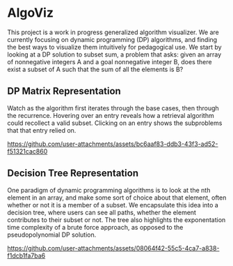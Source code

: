 # AlgoViz
This project is a work in progress generalized algorithm visualizer. We are currently focusing on dynamic programming (DP) algorithms, and finding the best ways to visualize them intuitively for pedagogical use. We start by looking at a DP solution to subset sum, a problem that asks: given an array of nonnegative integers A and a goal nonnegative integer B, does there exist a subset of A such that the sum of all the elements is B?

## DP Matrix Representation
Watch as the algorithm first iterates through the base cases, then through the recurrence. Hovering over an entry reveals how a retrieval algorithm could recollect a valid subset. Clicking on an entry shows the subproblems that that entry relied on.

https://github.com/user-attachments/assets/bc6aaf83-ddb3-43f3-ad52-f51321cac860


## Decision Tree Representation
One paradigm of dynamic programming algorithms is to look at the nth element in an array, and make some sort of choice about that element, often whether or not it is a member of a subset. We encapsulate this idea into a decision tree, where users can see all paths, whether the element contributes to their subset or not. The tree also highlights the exponentation time complexity of a brute force approach, as opposed to the pseudopolynomial DP solution.

https://github.com/user-attachments/assets/08064f42-55c5-4ca7-a838-f1dcb1fa7ba6
